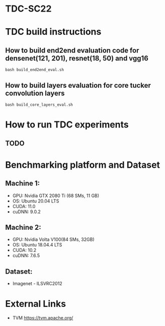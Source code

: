 # TDC-SC22
# TDC build instructions
## How to build end2end evaluation code for densenet(121, 201), resnet(18, 50) and vgg16
    bash build_end2end_eval.sh
## How to build layers evaluation for core tucker convolution layers
    bash build_core_layers_eval.sh

# How to run TDC experiments
## TODO

# Benchmarking platform and Dataset 

## Machine 1: 
* GPU: Nvidia GTX 2080 Ti (68 SMs, 11 GB)
* OS:  Ubuntu 20.04 LTS
* CUDA: 11.0
* cuDNN: 9.0.2

## Machine 2: 
* GPU: Nvidia Volta V100(84 SMs, 32GB)
* OS:   Ubuntu 18.04.4 LTS
* CUDA: 10.2
* cuDNN: 7.6.5

## Dataset:
* Imagenet - ILSVRC2012

# External Links
* TVM https://tvm.apache.org/
